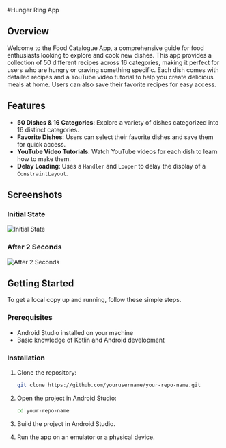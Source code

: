 #Hunger Ring App


## Overview

Welcome to the Food Catalogue App, a comprehensive guide for food enthusiasts looking to explore and cook new dishes. This app provides a collection of 50 different recipes across 16 categories, making it perfect for users who are hungry or craving something specific. Each dish comes with detailed recipes and a YouTube video tutorial to help you create delicious meals at home. Users can also save their favorite recipes for easy access.

## Features

- **50 Dishes & 16 Categories**: Explore a variety of dishes categorized into 16 distinct categories.
- **Favorite Dishes**: Users can select their favorite dishes and save them for quick access.
- **YouTube Video Tutorials**: Watch YouTube videos for each dish to learn how to make them.
- **Delay Loading**: Uses a `Handler` and `Looper` to delay the display of a `ConstraintLayout`.

## Screenshots

### Initial State
![Initial State](images/initial_state.png)

### After 2 Seconds
![After 2 Seconds](images/after_2_seconds.png)

## Getting Started

To get a local copy up and running, follow these simple steps.

### Prerequisites

- Android Studio installed on your machine
- Basic knowledge of Kotlin and Android development

### Installation

1. Clone the repository:
    ```sh
    git clone https://github.com/yourusername/your-repo-name.git
    ```

2. Open the project in Android Studio:
    ```sh
    cd your-repo-name
    ```

3. Build the project in Android Studio.

4. Run the app on an emulator or a physical device.

